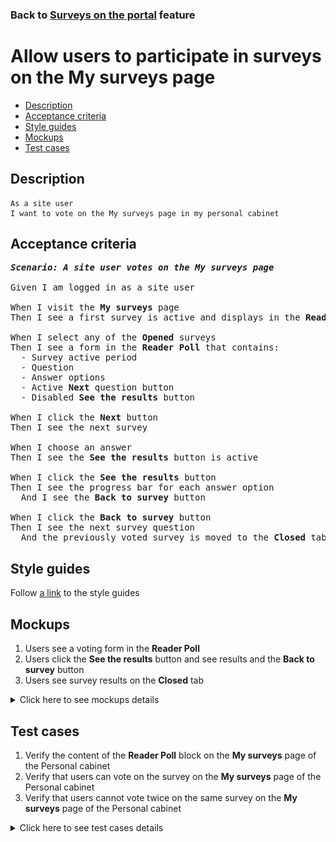 ### Back to [Surveys on the portal](../../) feature

# Allow users to participate in surveys on the My surveys page

- [Description](#description)
- [Acceptance criteria](#acceptance-criteria)
- [Style guides](#style-guides)
- [Mockups](#mockups)
- [Test cases](#test-cases)

## Description

    As a site user
    I want to vote on the My surveys page in my personal cabinet

## Acceptance criteria

<pre>
<b><i>Scenario: A site user votes on the My surveys page</i></b>

Given I am logged in as a site user

When I visit the <b>My surveys</b> page
Then I see a first survey is active and displays in the <b>Reader Poll</b> on the right side

When I select any of the <b>Opened</b> surveys
Then I see a form in the <b>Reader Poll</b> that contains:
  - Survey active period
  - Question
  - Answer options
  - Active <b>Next</b> question button
  - Disabled <b>See the results</b> button

When I click the <b>Next</b> button
Then I see the next survey

When I choose an answer
Then I see the <b>See the results</b> button is active

When I click the <b>See the results</b> button
Then I see the progress bar for each answer option
  And I see the <b>Back to survey</b> button

When I click the <b>Back to survey</b> button
Then I see the next survey question
  And the previously voted survey is moved to the <b>Closed</b> tab
</pre>

## Style guides

Follow [a link](https://www.figma.com/proto/0zkkf5WC77OSpvyD6YXpFE/Style-guides?page-id=0%3A1&node-id=19%3A5368&viewport=266%2C48%2C0.54&scaling=min-zoom&starting-point-node-id=19%3A5368) to the style guides

## Mockups

1. Users see a voting form in the <b>Reader Poll</b>
2. Users click the <b>See the results</b> button and see results and the <b>Back to survey</b> button
3. Users see survey results on the <b>Closed</b> tab

<details>
  <summary>Click here to see mockups details</summary>

**1. Users see a voting form in the Reader Poll:**

![Users see a voting form in the Reader Poll](/sports_hub_portal/web_application_features/surveys/images/user_voting_form.png)

**2. Users click the See the results button and see results and the Back to survey button:**

![Users click the See the results button and see results and the Back to survey button](/sports_hub_portal/web_application_features/surveys/images/user_back_to_survey.png)

**3. Users see survey results on the Closed tab:**

![Users see survey results on the Closed tab](/sports_hub_portal/web_application_features/surveys/images/user_closed_tab.png)

</details>

## Test cases

1. Verify the content of the <b>Reader Poll</b> block on the <b>My surveys</b> page of the Personal cabinet
2. Verify that users can vote on the survey on the <b>My surveys</b> page of the Personal cabinet
3. Verify that users cannot vote twice on the same survey on the <b>My surveys</b> page of the Personal cabinet

<details>
  <summary>Click here to see test cases details</summary>

### **#1. Verify the content of the Reader Poll block on the My surveys page of the Personal cabinet**

|Preconditions|Steps|Expected result
--------------|-----|----------
|- Log in with user account</br>- The user is on the <b>My surveys</b> page > <b>Opened</b> tab</br>- There is a published survey|1) Select any survey</br>2) Examine the content of the <b>Reader Poll</b> section|1) The appropriate <b>Reader Poll</b> block appears on the right side</br>2) There is a question of the survey, the date range for voting, answer variants without preselection, the active <b>Next</b> button, and the disabled <b>See the results</b> button|

### **#2. Verify that users can vote on the survey on the My surveys page of the Personal cabinet**

|Preconditions|Steps|Expected result
--------------|-----|----------
|- Log in with user account</br>- The user is on the <b>My surveys</b> page > <b>Opened</b> tab</br>- There is a published survey|1) Select any survey</br>2) Select an answer</br>3) Click <b>See the result</b></br>4) Click <b>Back to survey</b>|2) The answer is calculated. The <b>See the result</b> button is active</br>3) Results of all users voting are shown</br>4) <b>Reader Poll</b> for the survey is shown|

### **#3. Verify that users cannot vote twice on the same survey on the My surveys page of the Personal cabinet**

|Preconditions|Steps|Expected result
--------------|-----|----------
|- Log in with user account</br>- The user is on the <b>My surveys</b> page > <b>Opened</b> tab</br>- There is a published survey</br>- The user has already voted on this survey|1) Examine the <b>Reader Poll</b> section|1) Results of all users voting are shown. The <b>Next</b> button is present|

</details>
